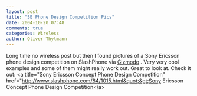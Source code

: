 ```yaml
---
layout: post
title: "SE Phone Design Competition Pics"
date: 2004-10-20 07:48
comments: true
categories: Wireless
author: Oliver Thylmann
---
```



Long time no wireless post but then I found pictures of a Sony Ericsson phone design competition on SlashPhone via [Gizmodo](http://www.gizmodo.com/archives/sony-ericsson-mobile-phone-concept-competition-023717.php) . Very very cool examples and some of them might really work out. Great to look at. Check it out: &lt;a title=&quot;Sony Ericsson Concept Phone Design Competition&quot; href=&quot;http://www.slashphone.com/84/1015.html&quot;&gt;Sony Ericsson Concept Phone Design Competition&lt;/a&gt;


